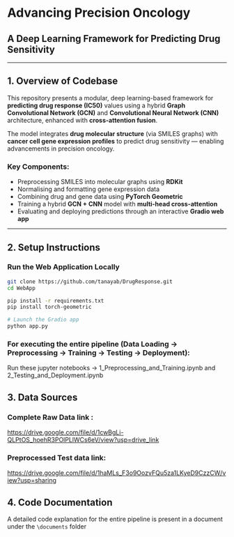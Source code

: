 # Advancing Precision Oncology  
## A Deep Learning Framework for Predicting Drug Sensitivity

---

## 1. Overview of Codebase

This repository presents a modular, deep learning-based framework for **predicting drug response (IC50)** values using a hybrid **Graph Convolutional Network (GCN)** and **Convolutional Neural Network (CNN)** architecture, enhanced with **cross-attention fusion**.

The model integrates **drug molecular structure** (via SMILES graphs) with **cancer cell gene expression profiles** to predict drug sensitivity — enabling advancements in precision oncology.

### Key Components:
- Preprocessing SMILES into molecular graphs using **RDKit**
- Normalising and formatting gene expression data
- Combining drug and gene data using **PyTorch Geometric**
- Training a hybrid **GCN + CNN** model with **multi-head cross-attention**
- Evaluating and deploying predictions through an interactive **Gradio web app**

---

## 2. Setup Instructions

### Run the Web Application Locally

```bash
git clone https://github.com/tanayab/DrugResponse.git
cd WebApp

pip install -r requirements.txt
pip install torch-geometric

# Launch the Gradio app
python app.py
```

### For executing the entire pipeline (Data Loading -> Preprocessing -> Training -> Testing -> Deployment):
Run these jupyter notebooks -> 1_Preprocessing_and_Training.ipynb and 2_Testing_and_Deployment.ipynb

## 3. Data Sources

### Complete Raw Data link :
https://drive.google.com/file/d/1cwBgLi-QLPtOS_hoehR3POlPLlWCs6eV/view?usp=drive_link 

### Preprocessed Test data link:
https://drive.google.com/file/d/1haMLs_F3o9OozvFQu5za1LKyeD9CzzCW/view?usp=sharing

## 4. Code Documentation 
A detailed code explanation for the entire pipeline is present in a document under the `\documents` folder
